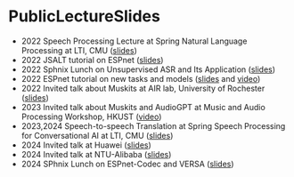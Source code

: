 # PublicLectureSlides

- 2022 Speech Processing Lecture at Spring Natural Language Processing at LTI, CMU ([slides](https://github.com/ftshijt/PublicLectureSlides/blob/31ef7d907331efc93529cd2fd14862f3983a4edb/11-411611-speech2.pdf))
- 2022 JSALT tutorial on ESPnet ([slides](https://github.com/ftshijt/PublicLectureSlides/blob/main/JSALT_tutorial2022%20(1).pdf))
- 2022 Sphnix Lunch on Unsupervised ASR and Its Application ([slides](https://github.com/ftshijt/PublicLectureSlides/blob/main/SPHNIX_LUNCH-UASR.pdf))
- 2022 ESPnet tutorial on new tasks and models ([slides](https://github.com/ftshijt/PublicLectureSlides/blob/main/ESPnet-tutorial-new-task-2022Fall.pdf) and [video](https://www.youtube.com/watch?v=Css3XAes7SU))
- 2022 Invited talk about Muskits at AIR lab, University of Rochester ([slides](https://github.com/ftshijt/PublicLectureSlides/blob/main/progress_svs_muskit.pdf))
- 2023 Invited talk about Muskits and AudioGPT at Music and Audio Processing Workshop, HKUST ([video](https://www.bilibili.com/video/BV1se411Y7Mq/))
- 2023,2024 Speech-to-speech Translation at Spring Speech Processing for Conversational AI at LTI, CMU ([slides](https://github.com/ftshijt/PublicLectureSlides/blob/main/11492_692_speech-to-speech-translation.pdf))
- 2024 Invited talk at Huawei ([slides](https://github.com/ftshijt/PublicLectureSlides/blob/main/Huawei-invited-talk-20240320.pptx.pdf))
- 2024 Invited talk at NTU-Alibaba ([slides](https://github.com/ftshijt/PublicLectureSlides/blob/main/NTU-Alibaba-InvitedTalk-Mar26.pptx.pdf))
- 2024 SPhnix Lunch on ESPnet-Codec and VERSA ([slides](https://github.com/ftshijt/PublicLectureSlides/blob/main/SphnixLunch1032-2024-espnet-codec.pdf))
